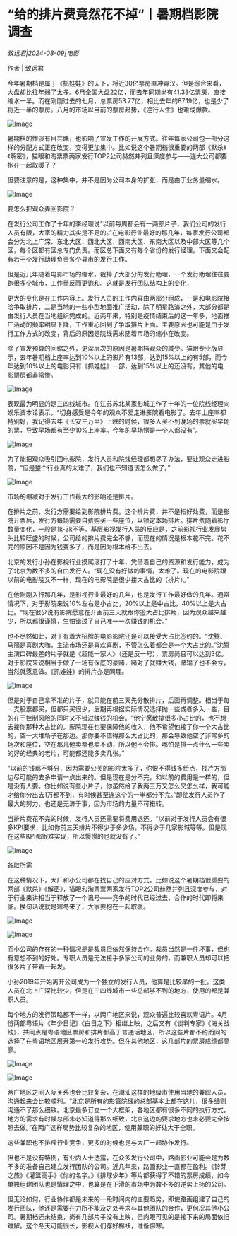 # “给的排片费竟然花不掉“丨暑期档影院调查

*致远君|2024-08-09|电影*

作者 | 致远君

今年暑期档是属于《抓娃娃》的天下，将近30亿票房直冲霄汉。但是综合来看，大盘却比往年弱了太多。6月全国大盘22亿，而去年同期尚有41.33亿票房，直接缩水一半。而在刚刚过去的七月，总票房53.77亿，相比去年的87.19亿，也是少了将近一半的票房。八月的市场以目前的票房趋势，《逆行人生》也难成爆款。

![Image](https://p3-sign.toutiaoimg.com/tos-cn-i-6w9my0ksvp/6d451ef8b4a24fe5968da71b4089cbc7~tplv-tt-shrink:640:0.image?lk3s=06827d14&traceid=20240809224617E533C15BBB214B24FC8C&x-expires=2147483647&x-signature=h2NttZIJpThpLoQxd%2FBKR1uQBEY%3D)

暑期档的惨淡有目共睹，也影响了宣发工作的开展方式。往年每家公司包一部分这样的分配方式正在改变，变得更加集中。比如说这个暑期档很重要的两部《默杀》《解密》，猫眼和淘票票两家发行TOP2公司赫然并列且深度参与——连大公司都要抱在一起取暖了？

但要注意的是，这种集中，并不是因为公司本身的扩张，而是由于业务量缩水。

![Image](https://p3-sign.toutiaoimg.com/tos-cn-i-6w9my0ksvp/3ff9e9c1d5fb427bba5e1128d74682d3~tplv-tt-shrink:640:0.image?lk3s=06827d14&traceid=20240809224617E533C15BBB214B24FC8C&x-expires=2147483647&x-signature=VfLKp6XvG21NRxOUNQ0ZH3Cgq%2F4%3D)

要怎么把观众弄回影院？

在发行公司工作了十年的李经理说“以前每周都会有一两部片子，我们公司的发行人员有限，大家的精力其实是不足的。”在电影行业最好的那几年，每家发行公司都会分为北上广深、东北大区、西北大区、西南大区、东南大区以及中部大区等几个区，每个区都有区总专门负责。而区总下面又有每个省份的发行经理，下面又会配有若干个发行助理负责各个县市的发行工作。

但是近几年随着电影市场的缩水，裁掉了大部分的发行助理，一个发行助理往往要跑很多个城市，工作量反而更饱和。这就是发行团队结构上的变化，

更大的变化是在工作内容上。发行人员的工作内容由两部分组成，一是和电影院接洽争取排片，二是当地的一些小型地面推广活动，除了明星路演之外，大部分都是由发行人员在当地组织完成的。近两年来，特别是疫情结束后的这一年多，地面推广活动的频率明显下降，工作重心回到了争取排片上面。主要原因也可能是由于发行工作方式的改变，背后的原因是院线需求随着市场的缩小在改变。

除了宣发预算的回缩之外，更深层次的原因是暑期档观众的减少。猫眼专业版显示，去年暑期档上座率达到10%以上的影片有13部，达到15%以上的有5部，而今年达到10%以上的电影只有《抓娃娃》一部，达到15%以上的还没有，其他的电影票房都非常惨。

![Image](https://p3-sign.toutiaoimg.com/tos-cn-i-6w9my0ksvp/a7efa5409b204255b00c6b111336cd07~tplv-tt-shrink:640:0.image?lk3s=06827d14&traceid=20240809224617E533C15BBB214B24FC8C&x-expires=2147483647&x-signature=GROYI3EpbM9Twpuep3gVhRHeOss%3D)

表现最为明显的是三四线城市。在江苏苏北某家影城工作了十年的一位院线经理向娱乐资本论表示，“切身感受是今年的观众不爱走进影院看电影了。去年上座率都特别好，我记得去年《长安三万里》上映的时候，很多人买不到晚场的票就买早场的票，导致早场都有至少10%上座率。今年的早场愣是一个人都没有”。

![Image](https://p3-sign.toutiaoimg.com/tos-cn-i-6w9my0ksvp/365a145f47f940fa9de62d674d296290~tplv-tt-shrink:640:0.image?lk3s=06827d14&traceid=20240809224617E533C15BBB214B24FC8C&x-expires=2147483647&x-signature=%2FZiV9%2B%2BHQH5rouzzE1P9xmizkxc%3D)

为了能把观众吸引回电影院，发行人员和院线经理都想尽了办法，要让观众走进影院，“但是整个行业真的太难了，我们也不知道该怎么做了。”

![Image](https://p3-sign.toutiaoimg.com/tos-cn-i-6w9my0ksvp/e176d825d16b4de592eea3a578cbdb2c~tplv-tt-shrink:640:0.image?lk3s=06827d14&traceid=20240809224617E533C15BBB214B24FC8C&x-expires=2147483647&x-signature=ZRxkiz6b12z8v0RTAJj5AZJIGwg%3D)

市场的缩减对于发行工作最大的影响还是排片。

在排片之前，发行方需要给到影院排片费。这个排片费，并不是指好处费，而是影院开票后，发行方每场需要自费购买一些座位，以锁定本场排片。排片费随着影厅数量变化，一般是1k-3k不等。基层影视发行人员的反应是，之前影视行业发展势头比较旺盛的时候，公司给的排片费完全不够，而现在的情况是根本花不完。花不完的原因不是因为钱变多了，而是因为根本给不出去。

北京的发行小孙在影视行业摸爬滚打了十年，凭借着自己的资源和发行能力，成为了北京为数不多的自由发行人。“现在没有好做的事情，太难了。现在的电影院跟以前的电影院又不一样，现在的电影院是很少接大占比的（排片）。”

在他刚刚入行那几年，是影视行业最好的几年，也是发行工作最好做的几年。通常情况下，对于影院来说10%左右是小占比，20%以上是中占比，40%以上是大占比。“现在很少说有影院愿意在开画前三天就跟你签大占比排片，因为观众越来越少，所以都很谨慎，生怕错过了自己唯一一次赚钱的机会。”

也不尽然如此，对于有着大招牌的电影影院还是可以接受大占比签约的。“沈腾、马丽是喜剧大咖，主流市场还是喜欢喜剧，不管怎么着都会是一个大占比的。”沈腾主演口碑最差的片子就是《超能一家人》（还是反一号），票房尚且可以达到3亿。对于影院来说相当于做了一场有保底的豪赌，赌对了就赚大钱，赌输了也不会亏，当然就愿意做。《抓娃娃》的排片亦是同理。

![Image](https://p3-sign.toutiaoimg.com/tos-cn-i-6w9my0ksvp/988e4621ff3948fc90c4d876ad98d9df~tplv-tt-shrink:640:0.image?lk3s=06827d14&traceid=20240809224617E533C15BBB214B24FC8C&x-expires=2147483647&x-signature=kulhr1JKBAlAXYLWwgG5rqcQlPw%3D)

但是对于自己拿不准的片子，就只能在前三天先分散排片，后面再调整。相当于每一支股票都买，但都只买很少，后期再根据实际情况选择抛一些或者多入一些，目的在于控制风险的同时又不错过赚钱的机会。“他宁愿散排很多小占比的，也不想去接你那种大占比的。影院现在也要保障他的收入，他不希望他接了你一个大占比的，空一大堆场子在那边。那你要不值得那么大占比的，那会导致他空了非常多的场次和座位，空在那儿他卖票也卖不动，所以他不会排。哪怕是排一点什么一些卖的好的经典的老片，可能都还能多卖几张。”

“以前的钱都不够分，因为需要公关的影院太多了，你恨不得钱多给点，找片方那边尽可能的去多申请一点出来的。但是现在是分不完，和以前的费用是一样的，但是没有人要。你比如说有些小片子，你虽然给了我两三万又怎么又怎么样，我可能才给你分出去1万都不到，有时候甚至连这个的一半都分不完。”即使发行人员作了最大的努力，也还是无济于事，因为市场的力量不可扭转。

当排片费花不完的时候，发行人员还需要将费用退还。“以前对于发行人员会有很多KPI要求，比如你前三天排片不得少于多少场，不得少于几家影城等等。但是现在这些KPI都很难实现，所以慢慢的也就没有了。”

![Image](https://p3-sign.toutiaoimg.com/tos-cn-i-6w9my0ksvp/d7cbde5bac6d465f9560f8b65f817267~tplv-tt-shrink:640:0.image?lk3s=06827d14&traceid=20240809224617E533C15BBB214B24FC8C&x-expires=2147483647&x-signature=VPDoYaQTOfl9yMHlyaCn1l%2FP%2FVo%3D)

各取所需

在这种情况下，大厂和小公司都在找自己的应对方式。比如说这个暑期档很重要的两部《默杀》《解密》，猫眼和淘票票两家发行TOP2公司赫然并列且深度参与，对于行业来讲相当于释放了一个讯号——竞争的时代已经过去，合作的时代即将来临。换句话说就是寒冬来了，大家要抱在一起取暖。

![Image](https://p26-sign.toutiaoimg.com/tos-cn-i-6w9my0ksvp/ca838aba8236474cba74c30780f11797~tplv-tt-shrink:640:0.image?lk3s=06827d14&traceid=20240809224617E533C15BBB214B24FC8C&x-expires=2147483647&x-signature=zSRUNrO6yv19WijpuiFmRsDLemI%3D)

![Image](https://p9-sign.toutiaoimg.com/tos-cn-i-6w9my0ksvp/61f9ee175c55454b903ca4b3f40b46e1~tplv-tt-shrink:640:0.image?lk3s=06827d14&traceid=20240809224617E533C15BBB214B24FC8C&x-expires=2147483647&x-signature=bvXBlvnS6C3SA4VbX6mWHHRTn10%3D)

而小公司的存在的一种情况是是裁员但依然保持合作。裁员当然是一件坏事，但也有意想不到的好处。专职人员是无法接手多家公司的业务的，而兼职人员却可以把很多片子带着一起发。

小孙2019年开始离开公司成为一个独立的发行人员，他算是比较早的一批。这类人员在北上广深比较少，但是在三四线城市一些总部够不到的地方，使用的都是兼职人员。

每个地方的发行策略都不一样，以两广地区来说，观众普遍比较喜欢粤语片。4月份两部粤语片《年少日记》《白日之下》相继上映，之后又有《谈判专家》《海关战线》，共同点是粤语地区票房和排片都高于普通话地区，所以这些片都不约而同的选择了在粤语地区展开第一轮发行攻势。但在其他地区，这几部片的票房成绩都寥寥。

![Image](https://p3-sign.toutiaoimg.com/tos-cn-i-6w9my0ksvp/386c3887239340deb4284747d680cae9~tplv-tt-shrink:640:0.image?lk3s=06827d14&traceid=20240809224617E533C15BBB214B24FC8C&x-expires=2147483647&x-signature=pQZpi8762bjBZdv1QJdFdHdQlS8%3D)

![Image](https://p3-sign.toutiaoimg.com/tos-cn-i-6w9my0ksvp/ce8d16a28dfc4512a1d9364124e322a6~tplv-tt-shrink:640:0.image?lk3s=06827d14&traceid=20240809224617E533C15BBB214B24FC8C&x-expires=2147483647&x-signature=sGcLNjhj50P1bOYN6%2FQuSJWHMSA%3D)

两广地区之间人际关系也会比较复杂，在潮汕这样的地级市使用当地的兼职人员，沟通起来会比较顺利。“北京是所有的影管院线的总部基本上都在这儿，很多细则沟通不了那么细致。北京最多订立一个大框架，各地区都有很多不同的执行方式。地方的需求有时候总部未必知道得那么细致，北京这边的要求地方也未必要完全按照去做。”在两广这样局势比较复杂的地区，使用兼职的好处大于全职。

这些兼职也不排斥行业竞争，更多的时候也是与大厂一起协作发行。

但也不是没有特例，有业内人士透露，在众多发行公司中，路画影业可能会是为数不多的准备自己建立发行团队的公司。近几年来，路画影业一直都在盈利。《铃芽之旅》《灌篮高手》《你的名字。》《排球少年》等片都获得了不错的票房成绩，如今单独组建团队也是情理之中，也算是在下滑的市场中为数不多的逆势上扬的公司。

但无论如何，行业协作都是未来的一段时间内的主要趋势，即使路画组建了自己的发行团队，他还是需要在力所不能及之处寻求与其他团队的合作，更何况其他小公司。暑期档还未结束，尚有几部片子没有上映，但肉眼可见的是接下来的局面依旧难解。这个冬天可能很长，影视人们穿好棉袄，准备御寒。

